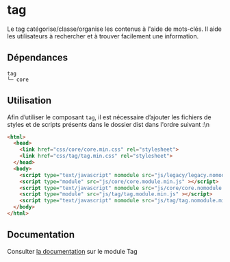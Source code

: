 # tag

Le tag catégorise/classe/organise les contenus à l'aide de mots-clés. Il aide les utilisateurs à rechercher et à trouver facilement une information.

## Dépendances
```shell
tag
└─ core
```

## Utilisation
Afin d’utiliser le composant `tag`, il est nécessaire d’ajouter les fichiers de styles et de scripts présents dans le dossier dist dans l'ordre suivant :\n
```html
<html>
  <head>
    <link href="css/core/core.min.css" rel="stylesheet">
    <link href="css/tag/tag.min.css" rel="stylesheet">
  </head>
  <body>
    <script type="text/javascript" nomodule src="js/legacy/legacy.nomodule.min.js" ></script>
    <script type="module" src="js/core/core.module.min.js" ></script>
    <script type="text/javascript" nomodule src="js/core/core.nomodule.min.js" ></script>
    <script type="module" src="js/tag/tag.module.min.js" ></script>
    <script type="text/javascript" nomodule src="js/tag/tag.nomodule.min.js" ></script>
  </body>
</html>
```

## Documentation

Consulter [la documentation](https://www.systeme-de-design.gouv.fr/version-courante/fr/composants/tag) sur le module Tag
